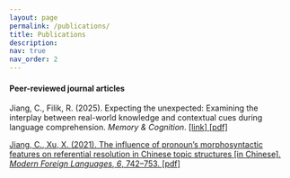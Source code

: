 ```yaml
---
layout: page
permalink: /publications/
title: Publications
description:
nav: true
nav_order: 2
---
```


<h4>Peer-reviewed journal articles</h4>

<span class="font-weight-bold">Jiang, C.</span>, Filik, R. (2025). Expecting the unexpected: Examining the interplay between real-world knowledge and contextual cues during language comprehension. <em>Memory & Cognition</em>. <a href='https://doi.org/10.3758/s13421-025-01689-x'>[link] <a href='https://github.com/chengjiejiang/chengjiejiang.github.io/blob/b8436dd84e4ec7f2293a0d636c6ed675e0da673b/assets/pdf/s13421-025-01689-x.pdf'>[pdf]

<span class="font-weight-bold">Jiang, C.</span>, Xu, X. (2021). The influence of pronoun’s morphosyntactic features on referential resolution in Chinese topic structures [in Chinese]. <em>Modern Foreign Languages</em>, <em>6</em>, 742–753. <a href='https://github.com/chengjiejiang/chengjiejiang.github.io/blob/b8436dd84e4ec7f2293a0d636c6ed675e0da673b/assets/pdf/pronoun.pdf'>[pdf]
